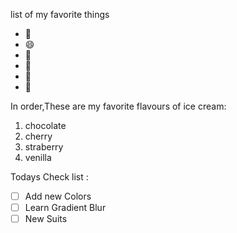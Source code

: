 list of my favorite things
* 🖤
* 😄
* 💌
* 🐶
* 🍫
* 🍨

In order,These are my favorite flavours of ice cream:
1. chocolate
2. cherry
3. straberry
4. venilla

Todays Check list :
- [ ] Add new Colors 
- [ ] Learn Gradient Blur
- [ ] New Suits 
